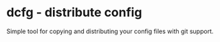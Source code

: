 # dcfg - distribute config
Simple tool for copying and distributing your config files with git support.
